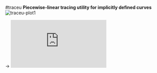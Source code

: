 #traceu
**Piecewise-linear tracing utility for implicitly defined curves**
![traceu-plot1](http://oliver-wiedemann.net/images/traceu-plot1.png)

-> ![README](http://oliver-wiedemann.net/pages/traceu.html)

